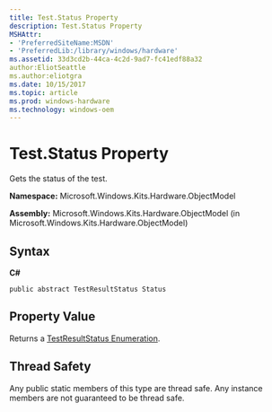 ```yaml
---
title: Test.Status Property
description: Test.Status Property
MSHAttr:
- 'PreferredSiteName:MSDN'
- 'PreferredLib:/library/windows/hardware'
ms.assetid: 33d3cd2b-44ca-4c2d-9ad7-fc41edf88a32
author:EliotSeattle
ms.author:eliotgra
ms.date: 10/15/2017
ms.topic: article
ms.prod: windows-hardware
ms.technology: windows-oem
---
```


# Test.Status Property


Gets the status of the test.

**Namespace:** Microsoft.Windows.Kits.Hardware.ObjectModel

**Assembly:** Microsoft.Windows.Kits.Hardware.ObjectModel (in Microsoft.Windows.Kits.Hardware.ObjectModel)

## <span id="Syntax"></span><span id="syntax"></span><span id="SYNTAX"></span>Syntax


**C#**

`public abstract TestResultStatus Status`

## <span id="Property_Value"></span><span id="property_value"></span><span id="PROPERTY_VALUE"></span>Property Value


Returns a [TestResultStatus Enumeration](testresultstatus-enumeration.md).

## <span id="Thread_Safety"></span><span id="thread_safety"></span><span id="THREAD_SAFETY"></span>Thread Safety


Any public static members of this type are thread safe. Any instance members are not guaranteed to be thread safe.

 

 






